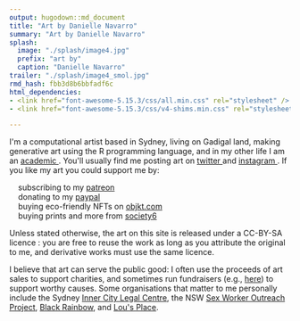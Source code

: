 ```yaml
---
output: hugodown::md_document
title: "Art by Danielle Navarro"
summary: "Art by Danielle Navarro"
splash:
  image: "./splash/image4.jpg"
  prefix: "art by"
  caption: "Danielle Navarro"
trailer: "./splash/image4_smol.jpg"
rmd_hash: fbb3d8b6bbfadf6c
html_dependencies:
- <link href="font-awesome-5.15.3/css/all.min.css" rel="stylesheet" />
- <link href="font-awesome-5.15.3/css/v4-shims.min.css" rel="stylesheet" />

---
```


I'm a computational artist based in Sydney, living on Gadigal land, making generative art using the R programming language, and in my other life I am an [academic <i class="fa fa-graduation-cap" role="presentation" aria-label="graduation-cap icon"></i>](https://djnavarro.net/). You'll usually find me posting art on [twitter <i class="fab fa-twitter" role="presentation" aria-label="twitter icon"></i>](https://twitter.com/djnavarro) and [instagram <i class="fab fa-instagram" role="presentation" aria-label="instagram icon"></i>](https://www.instagram.com/daniellenavarro77/). If you like my art you could support me by:

    subscribing to my [patreon <i class="fab fa-patreon" role="presentation" aria-label="patreon icon"></i>](https://www.patreon.com/djnavarro) <br>     donating to my [paypal <i class="fab fa-paypal" role="presentation" aria-label="paypal icon"></i>](https://www.paypal.me/daniellenavarro77) <br>     buying eco-friendly NFTs on [objkt.com <i class="fa fa-palette" role="presentation" aria-label="palette icon"></i>](https://objkt.djnavarro.net/collections) <br>     buying prints and more from [society6 <i class="fa fa-shopping-cart" role="presentation" aria-label="shopping-cart icon"></i>](https://society6.com/djnavarro) <br>

Unless stated otherwise, the art on this site is released under a CC-BY-SA licence [<i class="fab fa-creative-commons" role="presentation" aria-label="creative-commons icon"></i> <i class="fab fa-creative-commons-by" role="presentation" aria-label="creative-commons-by icon"></i> <i class="fab fa-creative-commons-sa" role="presentation" aria-label="creative-commons-sa icon"></i>](https://creativecommons.org/licenses/by-sa/4.0/): you are free to reuse the work as long as you attribute the original to me, and derivative works must use the same licence.

I believe that art can serve the public good: I often use the proceeds of art sales to support charities, and sometimes run fundraisers (e.g., [here](https://www.gofundme.com/f/data-science-art-to-support-a-womens-refuge)) to support worthy causes. Some organisations that matter to me personally include the Sydney [Inner City Legal Centre](https://www.iclc.org.au/), the NSW [Sex Worker Outreach Project](https://swop.org.au/), [Black Rainbow](http://www.blackrainbow.org.au/), and [Lou's Place](https://www.lousplace.com.au/).

